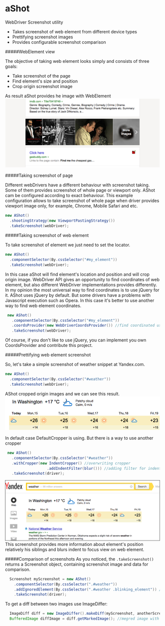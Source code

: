 aShot
=====

WebDriver Screenshot utility

* Takes screenshot of web element from different device types
* Prettifying screenshot images
* Provides configurable screenshot comparison

#####WebElement view

The objective of taking web element looks simply and consists of three goals:
* Take screenshot of the page
* Find element's size and position   
* Crop origin screenshot image

As result aShot provides he image with WebElement
![images snippet](/doc/img/images_intent_blur.png)

#####Taking screenshot of page

Different webDrivers have a different behaviour with screenshot taking. Some of them provides screenshot of whole page or viewport only. AShot cam be configured according to exact behaviour. This example configuration allows to take screenshot of whole page when driver provides viewport image only, for example, Chrome, Mobile Safari and etc. 
```java
new AShot()
  .shootingStrategy(new ViewportPastingStrategy())
  .takeScreenshot(webDriver);
```

#####Taking screenshot of web element

To take screenshot of element we just need to set the locator.
 ```java
 new AShot()
   .componentSelector(By.cssSelector("#my_element"))
   .takeScreenshot(webDriver);
 ```
 
 In this case aShot will find element's location and position and will crop origin image. WebDriver API gives an opportunity to find coordinates of web element, but also different WebDriver implementations provides differently. In my opinion the most universal way to find coordinates is to use jQuery for it. AShot uses jQuery by default. But some drivers have a problems with Javascript execution such as Opera. In this case it's better to use another way to find web element coordinates.
  ```java
   new AShot()
     .componentSelector(By.cssSelector("#my_element"))
     .coordsProvider(new WebDriverCoordsProvider()) //find coordinated using WebDriver API
     .takeScreenshot(webDriver);
   ```
 Of course, if you don't like to use jQuery, you can implement you own CoordsProvider and contribute this project.
 
#####Prettifying web element screenshot

So, let's take a simple screenshot of weather snippet at Yandex.com.

 ```java
 new AShot()
   .componentSelector(By.cssSelector("#weather"))
   .takeScreenshot(webDriver);
 ```
 AShot cropped origin images and we can see this result.
 ![simple weather snippet](/doc/img/def_crop.png)
 
 In default case DefaultCropper is using. But there is a way to use another cropper
 
 ```java
  new AShot()
    .componentSelector(By.cssSelector("#weather"))
    .withCropper(new IndentCropper() //overwriting cropper
                    .addIndentFilter(blur())) //adding filter for indent
    .takeScreenshot(driver);
  ```
  
  ![indent blur weather snippet](/doc/img/weather_indent_blur.png)
  This screenshot provides more information about element's position relatively his siblings and blurs indent to focus view on web element.
  
#####Comparison of screenshots
As you noticed, the ```.takeScreenshot()``` returns a Screenshot object, containing screenshot image and data for comparison.

```java
  Screenshot myScreenshot = new AShot()
    .componentSelector(By.cssSelector(".#weather"))
    .addIgnoredElement(By.cssSelector(".#weather .blinking_element")) //ignored element
    .takeScreenshot(driver);
```

To get a diff between two images use ImageDiffer:

```java
  ImageDiff diff = new ImageDiffer().makeDiff(myScreenshot, anotherScreenshot);
  BufferedImage diffImage = diff.getMarkedImage(); //megred image with marked diff areas
```


 
 











  
  










    
    
 
  
  
  

 
 
 
 
 
 
 
 
 
 
 
 
 









 
 

 
  
 
   
 
 









